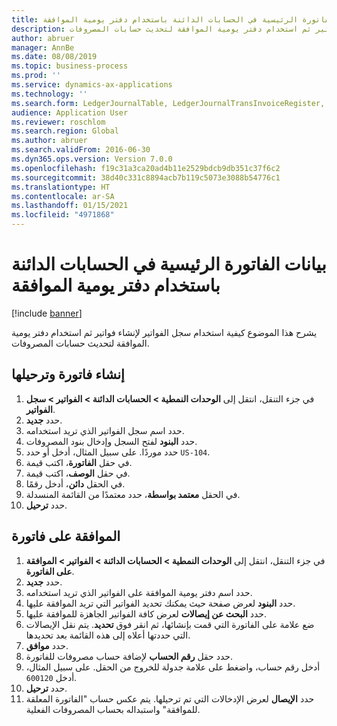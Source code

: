 ```yaml
---
title: بيانات الفاتورة الرئيسية في الحسابات الدائنة باستخدام ‏‫دفتر يومية الموافقة
description: يشرح هذا الموضوع كيفية استخدام سجل الفواتير لإنشاء فواتير ثم استخدام دفتر يومية الموافقة لتحديث حسابات المصروفات.
author: abruer
manager: AnnBe
ms.date: 08/08/2019
ms.topic: business-process
ms.prod: ''
ms.service: dynamics-ax-applications
ms.technology: ''
ms.search.form: LedgerJournalTable, LedgerJournalTransInvoiceRegister, HcmWorkerLookUp, LedgerJournalTransApprove, LedgerJournalTransApproveFetchVouchers, LedgerTransVoucher
audience: Application User
ms.reviewer: roschlom
ms.search.region: Global
ms.author: abruer
ms.search.validFrom: 2016-06-30
ms.dyn365.ops.version: Version 7.0.0
ms.openlocfilehash: f19c31a3ca20ad4b11e2529bdcb9db351c37f6c2
ms.sourcegitcommit: 38d40c331c8894acb7b119c5073e3088b54776c1
ms.translationtype: HT
ms.contentlocale: ar-SA
ms.lasthandoff: 01/15/2021
ms.locfileid: "4971868"
---
```

# <a name="key-invoice-data-into-accounts-payable-using-an-approval-journal"></a>بيانات الفاتورة الرئيسية في الحسابات الدائنة باستخدام ‏‫دفتر يومية الموافقة

[!include [banner](../../includes/banner.md)]

يشرح هذا الموضوع كيفية استخدام سجل الفواتير لإنشاء فواتير ثم استخدام دفتر يومية الموافقة لتحديث حسابات المصروفات.

## <a name="create-and-post-and-invoice"></a>إنشاء فاتورة وترحيلها
1. في جزء التنقل، انتقل إلى **الوحدات النمطية > الحسابات الدائنة > الفواتير > سجل الفواتير**.
2. حدد **جديد**.
3. حدد اسم سجل الفواتير الذي تريد استخدامه.
4. حدد **البنود‬** لفتح السجل وإدخال بنود المصروفات.
5. حدد موردًا. على سبيل المثال، أدخل أو حدد `US-104`.
6. في حقل **الفاتورة**، اكتب قيمة.
7. في حقل **الوصف**، اكتب قيمة.
8. في الحقل **دائن**، أدخل رقمًا.
9. في الحقل **معتمد بواسطة**، حدد معتمدًا من القائمة المنسدلة.
10. حدد **ترحيل**.

## <a name="approve-an-invoice"></a>الموافقة على فاتورة
1. في جزء التنقل، انتقل إلى **الوحدات النمطية > الحسابات الدائنة > الفواتير > الموافقة على الفاتورة**.
2. حدد **جديد**.
3. حدد اسم دفتر يومية الموافقة على الفواتير الذي تريد استخدامه.
4. حدد **البنود** لعرض صفحة حيث يمكنك تحديد الفواتير التي تريد الموافقة عليها.
5. حدد **البحث عن إيصالات** لعرض كافة الفواتير الجاهزة للموافقة عليها.
6. ضع علامة على الفاتورة التي قمت بإنشائها، ثم انقر فوق **تحديد**. يتم نقل الإيصالات التي حددتها أعلاه إلى هذه القائمة بعد تحديدها.  
7. حدد **موافق**.
8. حدد حقل **رقم الحساب** لإضافة حساب مصروفات للفاتورة.
9. أدخل رقم حساب، واضغط على علامة جدولة للخروج من الحقل. على سبيل المثال، أدخل `600120`.
10. حدد **ترحيل**.
11. حدد **الإيصال** لعرض الإدخالات التي تم ترحيلها. يتم عكس حساب "الفاتورة المعلقة للموافقة" واستبداله بحساب المصروفات الفعلية.  

